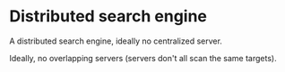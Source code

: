 # Distributed search engine

A distributed search engine, ideally no centralized server.

Ideally, no overlapping servers (servers don't all scan the same targets).
